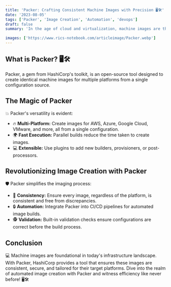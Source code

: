 ```yaml
---
title: 'Packer: Crafting Consistent Machine Images with Precision 🖥️🛠️'
date: '2023-08-05'
tags: ['Packer', 'Image Creation', 'Automation', 'devops']
draft: false
summary: 'In the age of cloud and virtualization, machine images are the backbone of infrastructure. With HashiCorps Packer, automate the creation of consistent and multi-platform machine images. Discover the art of precision imaging.'

images: ['https://www.rics-notebook.com/articleimage/Packer.webp']
---
```


## What is Packer? 🖥️🛠️

Packer, a gem from HashiCorp's toolkit, is an open-source tool designed to create identical machine images for multiple platforms from a single configuration source.

## The Magic of Packer

💥 Packer's versatility is evident:

- 🔥 **Multi-Platform:** Create images for AWS, Azure, Google Cloud, VMware, and more, all from a single configuration.
- 🌍 **Fast Execution:** Parallel builds reduce the time taken to create images.
- 💻 **Extensible:** Use plugins to add new builders, provisioners, or post-processors.

## Revolutionizing Image Creation with Packer

🛡️ Packer simplifies the imaging process:

- 🔄 **Consistency:** Ensure every image, regardless of the platform, is consistent and free from discrepancies.
- 🔒 **Automation:** Integrate Packer into CI/CD pipelines for automated image builds.
- 🕵️ **Validation:** Built-in validation checks ensure configurations are correct before the build process.

## Conclusion

💻 Machine images are foundational in today's infrastructure landscape. With Packer, HashiCorp provides a tool that ensures these images are consistent, secure, and tailored for their target platforms. Dive into the realm of automated image creation with Packer and witness efficiency like never before! 🖥️🛠️
